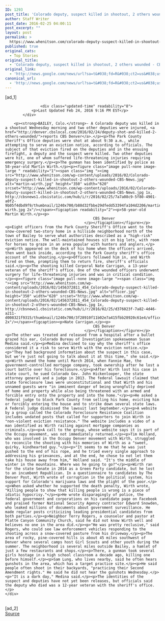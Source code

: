 ```yaml
---
ID: 1293
post_title: 'Colorado deputy, suspect killed in shootout, 2 others wounded &#8211; CBS News'
author: Staff Writer
post_date: 2016-02-25 04:00:11
post_excerpt: ""
layout: post
permalink: >
  https://www.whenitson.com/colorado-deputy-suspect-killed-in-shootout-2-others-wounded-cbs-news/
published: true
original_cats:
  - Top Stories
original_title:
  - 'Colorado deputy, suspect killed in shootout, 2 others wounded - CBS News'
original_link:
  - 'http://news.google.com/news/url?sa=t&#038;fd=R&#038;ct2=us&#038;usg=AFQjCNGfsduGGmC3eI_SmL84PQYnhlplDg&#038;clid=c3a7d30bb8a4878e06b80cf16b898331&#038;cid=52779052401038&#038;ei=PHvOVuDFCOr3wAHNk5X4Dw&#038;url=http://www.cbsnews.com/news/colorado-deputy-suspect-killed-in-shootout-2-others-wounded/'
canonical_url:
  - 'http://news.google.com/news/url?sa=t&#038;fd=R&#038;ct2=us&#038;usg=AFQjCNGfsduGGmC3eI_SmL84PQYnhlplDg&#038;clid=c3a7d30bb8a4878e06b80cf16b898331&#038;cid=52779052401038&#038;ei=PHvOVuDFCOr3wAHNk5X4Dw&#038;url=http://www.cbsnews.com/news/colorado-deputy-suspect-killed-in-shootout-2-others-wounded/'
---
```

 [ad_1]
<br><div itemprop="articleBody" id="article-entry" readability="207.7954758776">

                    <div class="updated-time" readability="8">
                <p>Last Updated Feb 24, 2016 9:16 PM EST</p>
            </div>
        
        <p><strong>BAILEY, Colo.</strong>- A Colorado deputy was killed in a shootout Wednesday morning and two other deputies were injured, <a href="http://denver.cbslocal.com/2016/02/24/deputy-shot-and-killed-2-others-wounded/">reports CBS Denver</a>.</p><p>The Park County Sheriff's Office deputies were shot at about 9:30 a.m., while attempting to serve an eviction notice, according to officials. The subject of that eviction fired on the deputies and in the ensuing firefight, a deputy and the suspect were killed. Two other deputies were hit, one of whom suffered life-threatening injuries requiring emergency surgery.</p><p>The gunman has been identified by police as 58-year-old Martin Wirth.</p><p><figure class="image pull-none image-large " readability="1"><span class="img "><img src="http://www.whenitson.com/wp-content/uploads/2016/02/Colorado-deputy-suspect-killed-in-shootout-2-others-wounded-CBS-News.jpg" alt="martin-wirth.jpg" height="350" width="620" srcset="http://www.whenitson.com/wp-content/uploads/2016/02/Colorado-deputy-suspect-killed-in-shootout-2-others-wounded-CBS-News.jpg 1x, http://cbsnews1.cbsistatic.com/hub/i/r/2016/02/25/7a7a08c9-5f80-4901-a0f2-9b05f4dbd9f9/thumbnail/1240x700/b88d32fbbe29dfedd53394fa104d2206/martin-wirth.jpg 2x"/></span><figcaption readability="2"><p>58-year-old Martin Wirth.</p><p>
                                            CBS Denver
                                        </p></figcaption></figure></p><p>Eight officers from the Park County Sheriff's Office went to the snow-covered two-story home in a hillside neighborhood north of the town of Bailey to serve what authorities described as a "high-risk" eviction notice. The well-maintained houses sit on big lots, with room for horses to graze in an area popular with hunters and anglers.</p><p>Wirth appeared on the deck of his home when the officers arrived, then went back inside, according to the Park County sheriff's office account of the shooting.</p><p>Officers followed him in, and Wirth fired on them, prompting them to return fire, sheriff's officials said.</p><p>The shooting killed Corporal Nate Carrigan, a 13-year veteran of the sheriff's office. One of the wounded officers underwent surgery for life-threatening injuries and was in critical condition.</p><p><figure class="image pull-none image-large "><span class="img "><img src="http://www.whenitson.com/wp-content/uploads/2016/02/1456372811_454_Colorado-deputy-suspect-killed-in-shootout-2-others-wounded-CBS-News.jpg" alt="officer.jpg" height="350" width="620" srcset="http://www.whenitson.com/wp-content/uploads/2016/02/1456372811_454_Colorado-deputy-suspect-killed-in-shootout-2-others-wounded-CBS-News.jpg 1x, http://cbsnews1.cbsistatic.com/hub/i/r/2016/02/25/d376023f-7a82-4d46-a211-d008321f9315/thumbnail/1240x700/3f28910f11b02e7a415fbb28920c61e4/officer.jpg 2x"/></span><figcaption><p>Nate Carrigan.</p><p>
                                            CBS Denver
                                        </p></figcaption></figure></p><p>The other was treated and released from a hospital after a bullet grazed his ear, Colorado Bureau of Investigation spokeswoman Susan Medina said.</p><p>Medina declined to say why the sheriff's office considered it a risk to serve Wirth with the eviction notice.</p><p>"They had background information about the suspect in this case, but we're just not going to talk about it at this time," she said.</p><p>Wirth owned the home until March 2014, when Fannie Mae, the government-controlled mortgage company, took ownership after he lost a court battle over his foreclosure.</p><p>After Wirth lost his case in state court, he sued Colorado Gov. John Hickenlooper, the state attorney general and a judge in 2013. The federal lawsuit claimed that state foreclosure laws were unconstitutional and that Wirth and his unnamed guests were "in imminent danger of being wrongfully deprived of home and property while also being threatened with an armed and forcible entry onto the property and into the home."</p><p>He asked a federal judge to block Park County from selling his home, evicting him or forcibly entering the house and to strike down several state laws. A federal judge dismissed the lawsuit last September.</p><p>A website by a group called the Colorado Foreclosure Resistance Coalition includes undated posts that called for supporters to join Wirth in "non-violent eviction resistance." The website includes a video of a man identified as Wirth railing against mortgage companies as criminals.</p><p>A call to the group, whose website says it is part of the Occupy movement, was not immediately returned.</p><p>Tim Holland, who was involved in the Occupy Denver movement with Wirth, struggled to reconcile the shooting with his memories of Wirth as a "sweet, quirky, kindhearted guy."</p><p>"It seems to me that he was just pushed to the end of his rope, and he tried every single approach to addressing his grievances, and at the end, he chose to not let them take his house away from him," Holland said. "It's the middle of winter in the mountains. Where was he going to go?"</p><p>Wirth ran for the state Senate in 2014 as a Green Party candidate, but he lost to an incumbent Republican. In a questionnaire to candidates by The Denver Post, Wirth wrote of corruption in the political system, his support for Colorado's marijuana laws and the plight of the poor.</p><p>When asked whether he supported the death penalty, Wirth wrote, "Killing people to show that killing people is wrong is a piece of idiotic hypocrisy."</p><p>He wrote disparagingly of police, the federal government and corporations on his candidate page on Facebook and praised former National Security Agency contractor Edward Snowden, who leaked millions of documents about government surveillance. He made regular posts criticizing leading presidential candidates from both parties.</p><p>Neighbor Terry Rogers, a counselor and pastor at Platte Canyon Community Church, said he did not know Wirth well and believes no one in the area did.</p><p>"He was pretty reclusive," said Rogers, who could see law enforcement vehicles responding to the shooting across a snow-covered pasture from his driveway.</p><p>The area of rocky, pine-covered hills is about 45 miles southwest of Denver where several camps host Girl Scouts and other youth during the summer. The neighborhood is several miles outside Bailey, a hamlet of just a few restaurants and shops.</p><p>There, a gunman took several girls hostage in a high school classroom a decade ago, killing one before himself.</p><p>Sam Lung, who lives nearby, said he often hears gunshots in the area, which has a target practice site.</p><p>He said people often shoot in their backyards, "practicing their Second Amendment rights." He said he did not hear the gunshots Wednesday.</p><p>"It is a dark day," Medina said.</p><p>The identities of the suspect and deputies have not yet been releases, but officials said the deputy who died was a 12-year veteran with the sheriff's office.</p>
    </div>
<br>[ad_2]
<br><a href="http://news.google.com/news/url?sa=t&#038;fd=R&#038;ct2=us&#038;usg=AFQjCNGfsduGGmC3eI_SmL84PQYnhlplDg&#038;clid=c3a7d30bb8a4878e06b80cf16b898331&#038;cid=52779052401038&#038;ei=PHvOVuDFCOr3wAHNk5X4Dw&#038;url=http://www.cbsnews.com/news/colorado-deputy-suspect-killed-in-shootout-2-others-wounded/">Source </a>